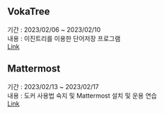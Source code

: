 ## VokaTree
기간 : 2023/02/06 ~ 2023/02/10
</br>내용 : 이진트리를 이용한 단어저장 프로그램
</br>[Link](VokeTree/Readme.md)

## Mattermost
기간 : 2023/02/13 ~ 2023/02/17 
</br>내용 : 도커 사용법 숙지 및 Mattermost 설치 및 운용 연습
</br>[Link](Mattermost/Readme.md)